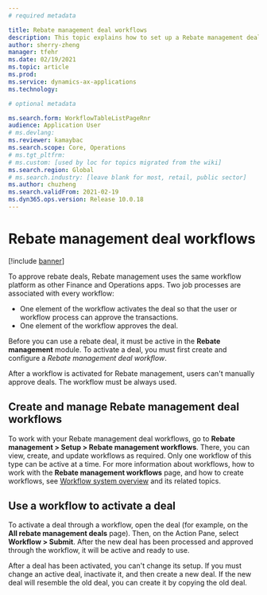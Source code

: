 ```yaml
---
# required metadata

title: Rebate management deal workflows
description: This topic explains how to set up a Rebate management deal workflow to approve and activate deals.
author: sherry-zheng
manager: tfehr
ms.date: 02/19/2021
ms.topic: article
ms.prod: 
ms.service: dynamics-ax-applications
ms.technology: 

# optional metadata

ms.search.form: WorkflowTableListPageRnr
audience: Application User
# ms.devlang: 
ms.reviewer: kamaybac
ms.search.scope: Core, Operations
# ms.tgt_pltfrm: 
# ms.custom: [used by loc for topics migrated from the wiki]
ms.search.region: Global
# ms.search.industry: [leave blank for most, retail, public sector]
ms.author: chuzheng
ms.search.validFrom: 2021-02-19
ms.dyn365.ops.version: Release 10.0.18
---
```


# Rebate management deal workflows

[!include [banner](../includes/banner.md)]

To approve rebate deals, Rebate management uses the same workflow platform as other Finance and Operations apps. Two job processes are associated with every workflow:

- One element of the workflow activates the deal so that the user or workflow process can approve the transactions.
- One element of the workflow approves the deal.

Before you can use a rebate deal, it must be active in the **Rebate management** module. To activate a deal, you must first create and configure a *Rebate management deal workflow*.

After a workflow is activated for Rebate management, users can't manually approve deals. The workflow must be always used.

## Create and manage Rebate management deal workflows

To work with your Rebate management deal workflows, go to **Rebate management \> Setup \> Rebate management workflows**. There, you can view, create, and update workflows as required. Only one workflow of this type can be active at a time. For more information about workflows, how to work with the **Rebate management workflows** page, and how to create workflows, see [Workflow system overview](../../fin-ops-core/fin-ops/organization-administration/overview-workflow-system.md) and its related topics.

## Use a workflow to activate a deal

To activate a deal through a workflow, open the deal (for example, on the **All rebate management deals** page). Then, on the Action Pane, select **Workflow \> Submit**. After the new deal has been processed and approved through the workflow, it will be active and ready to use.

After a deal has been activated, you can't change its setup. If you must change an active deal, inactivate it, and then create a new deal. If the new deal will resemble the old deal, you can create it by copying the old deal.
